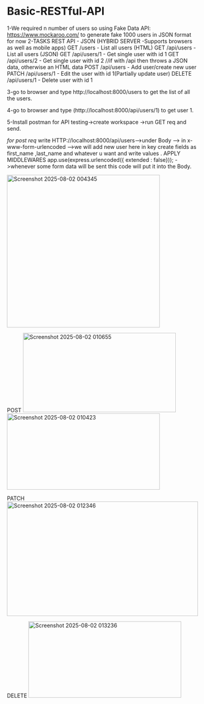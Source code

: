 # Basic-RESTful-API
1-We required n number of users so using Fake Data API: https://www.mockaroo.com/ to generate fake 1000 users in JSON format for now 2-TASKS REST API - JSON (HYBRID SERVER -Supports browsers as well as mobile apps) GET /users - List all users (HTML) GET /api/users - List all users (JSON) GET /api/users/1 - Get single user with id 1 GET /api/users/2 - Get single user with id 2 //if with /api then throws a JSON data, otherwise an HTML data POST /api/users - Add user/create new user PATCH /api/users/1 - Edit the user with id 1(Partially update user) DELETE /api/users/1 - Delete user with id 1

3-go to browser and type http://localhost:8000/users to get the list of all the users.

4-go to browser and type (http://localhost:8000/api/users/1) to get user 1.

5-Install postman for API testing->create workspace ->run GET req and send.

*for post req*
write HTTP://localhost:8000/api/users-->under Body --> in x-www-form-urlencoded -->we will add new user here 
in key create fields as first_name ,last_name and whatever u want and write values .
APPLY MIDDLEWARES
app.use(express.urlencoded({ extended : false}));  ->whenever some form data will be sent this code will put it into the Body.

<img width="400" height="400" alt="Screenshot 2025-08-02 004345" src="https://github.com/user-attachments/assets/121cf3f3-62ef-4147-8c61-670632e6c6d6" />

POST
<img width="400" height="208" alt="Screenshot 2025-08-02 010655" src="https://github.com/user-attachments/assets/d9ff3f45-3492-4555-a72f-fb40c2426b72" />
<img width="400" height="200" alt="Screenshot 2025-08-02 010423" src="https://github.com/user-attachments/assets/8b0d6337-70d0-4e36-9b18-acfc2e1cc4ed" />

PATCH
<img width="500" height="300" alt="Screenshot 2025-08-02 012346" src="https://github.com/user-attachments/assets/4f547d5e-50cf-4599-a6c0-1230396800aa" />

DELETE
<img width="400" height="200" alt="Screenshot 2025-08-02 013236" src="https://github.com/user-attachments/assets/a4ba37ab-e0b2-4a0d-b71a-ff7e3ac8efad" />
